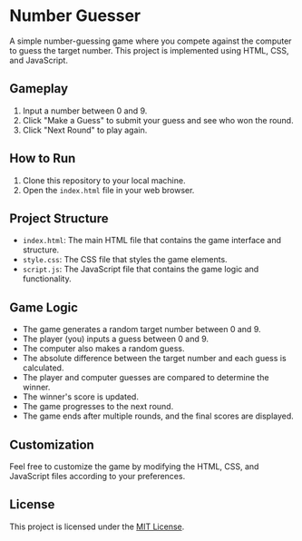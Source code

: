 # Number Guesser

A simple number-guessing game where you compete against the computer to guess the target number. This project is implemented using HTML, CSS, and JavaScript.

## Gameplay

1. Input a number between 0 and 9.
2. Click "Make a Guess" to submit your guess and see who won the round.
3. Click "Next Round" to play again.

## How to Run

1. Clone this repository to your local machine.
2. Open the `index.html` file in your web browser.

## Project Structure

- `index.html`: The main HTML file that contains the game interface and structure.
- `style.css`: The CSS file that styles the game elements.
- `script.js`: The JavaScript file that contains the game logic and functionality.

## Game Logic

- The game generates a random target number between 0 and 9.
- The player (you) inputs a guess between 0 and 9.
- The computer also makes a random guess.
- The absolute difference between the target number and each guess is calculated.
- The player and computer guesses are compared to determine the winner.
- The winner's score is updated.
- The game progresses to the next round.
- The game ends after multiple rounds, and the final scores are displayed.

## Customization

Feel free to customize the game by modifying the HTML, CSS, and JavaScript files according to your preferences.

## License

This project is licensed under the [MIT License](LICENSE).


